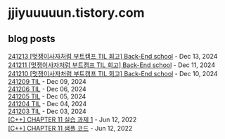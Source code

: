 # jjiyuuuuun.tistory.com
## blog posts
[241213 [멋쟁이사자처럼 부트캠프 TIL 회고] Back-End school](https://jjiyuuuuun.tistory.com/29) - Dec 13, 2024<br>
[241211 [멋쟁이사자처럼 부트캠프 TIL 회고] Back-End school](https://jjiyuuuuun.tistory.com/28) - Dec 11, 2024<br>
[241210  [멋쟁이사자처럼 부트캠프 TIL 회고] Back-End school](https://jjiyuuuuun.tistory.com/27) - Dec 10, 2024<br>
[241209 TIL](https://jjiyuuuuun.tistory.com/26) - Dec 09, 2024<br>
[241206 TIL](https://jjiyuuuuun.tistory.com/25) - Dec 06, 2024<br>
[241205 TIL](https://jjiyuuuuun.tistory.com/24) - Dec 05, 2024<br>
[241204 TIL](https://jjiyuuuuun.tistory.com/23) - Dec 04, 2024<br>
[241203 TIL](https://jjiyuuuuun.tistory.com/22) - Dec 03, 2024<br>
[[C++] CHAPTER 11 실습 과제 1](https://jjiyuuuuun.tistory.com/21) - Jun 12, 2022<br>
[[C++] CHAPTER 11 샘플 코드](https://jjiyuuuuun.tistory.com/20) - Jun 12, 2022<br>
